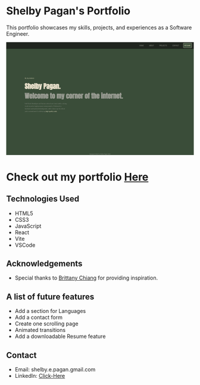 # Shelby Pagan's Portfolio

This portfolio showcases my skills, projects, and experiences as a Software Engineer.

![Screenshot](/public/images/portfolioscreenshot.png)

# Check out my portfolio [Here](https://shelbypagan.netlify.app/)

## Technologies Used
- HTML5
- CSS3
- JavaScript
- React
- Vite
- VSCode

## Acknowledgements
- Special thanks to [Brittany Chiang](https://github.com/bchiang7) for providing inspiration.

## A list of future features
- Add a section for Languages
- Add a contact form
- Create one scrolling page
- Animated transitions
- Add a downloadable Resume feature

## Contact

- Email: shelby.e.pagan.gmail.com
- LinkedIn: [Click-Here](https://www.linkedin.com/in/shelbypagan/)
